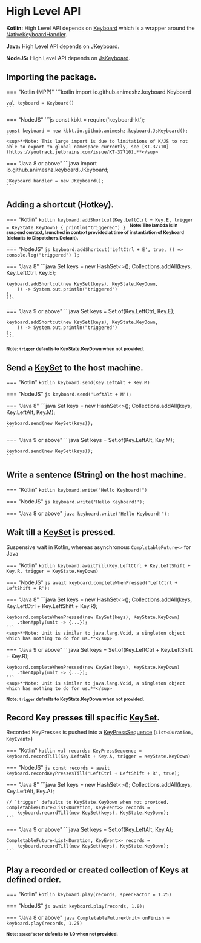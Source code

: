 # High Level API

**Kotlin:** High Level API depends on [Keyboard][1] which is a wrapper around the [NativeKeyboardHandler][2].

**Java:** High Level API depends on [JKeyboard][4].

**NodeJS:** High Level API depends on [JsKeyboard][5].

## Importing the package.

=== "Kotlin (MPP)"
    ```kotlin
    import io.github.animeshz.keyboard.Keyboard

    val keyboard = Keyboard()
    ```

=== "NodeJS"
    ```js
    const kbkt = require('keyboard-kt');

    const keyboard = new kbkt.io.github.animeshz.keyboard.JsKeyboard();
    ```
    <sup>**Note: This large import is due to limitations of K/JS to not able to export to global namespace currently, see [KT-37710](https://youtrack.jetbrains.com/issue/KT-37710).**</sup>

=== "Java 8 or above"
    ```java
    import io.github.animeshz.keyboard.JKeyboard;

    JKeyboard handler = new JKeyboard();
    ```

## Adding a shortcut (Hotkey).

=== "Kotlin"
    ```kotlin
    keyboard.addShortcut(Key.LeftCtrl + Key.E, trigger = KeyState.KeyDown) {
        println("triggered")
    }
    ```
    <sup>**Note: The lambda is in suspend context, launched in context provided at time of instantiation of Keyboard (defaults to Dispatchers.Default).**</sup>

=== "NodeJS"
    ```js
    keyboard.addShortcut('LeftCtrl + E', true,
        () => console.log("triggered")
    );
    ```

=== "Java 8"
    ```java
    Set<Key> keys = new HashSet<>();
    Collections.addAll(keys, Key.LeftCtrl, Key.E);

    keyboard.addShortcut(new KeySet(keys), KeyState.KeyDown,
        () -> System.out.println("triggered")
    );
    ```

=== "Java 9 or above"
    ```java
    Set<Key> keys = Set.of(Key.LeftCtrl, Key.E);

    keyboard.addShortcut(new KeySet(keys), KeyState.KeyDown,
        () -> System.out.println("triggered")
    );
    ```

<sup>**Note: `trigger` defaults to KeyState.KeyDown when not provided.**</sup><br>

## Send a [KeySet][3] to the host machine.

=== "Kotlin"
    ```kotlin
    keyboard.send(Key.LeftAlt + Key.M)
    ```

=== "NodeJS"
    ```js
    keyboard.send('LeftAlt + M');
    ```

=== "Java 8"
    ```java
    Set<Key> keys = new HashSet<>();
    Collections.addAll(keys, Key.LeftAlt, Key.M);

    keyboard.send(new KeySet(keys));
    ```

=== "Java 9 or above"
    ```java
    Set<Key> keys = Set.of(Key.LeftAlt, Key.M);

    keyboard.send(new KeySet(keys));
    ```

## Write a sentence (String) on the host machine.

=== "Kotlin"
    ```kotlin
    keyboard.write("Hello Keyboard!")
    ```

=== "NodeJS"
    ```js
    keyboard.write('Hello Keyboard!');
    ```

=== "Java 8 or above"
    ```java
    keyboard.write("Hello Keyboard!");
    ```

## Wait till a [KeySet][3] is pressed.

Suspensive wait in Kotlin, whereas asynchronous `CompletableFuture<>` for Java

=== "Kotlin"
    ```kotlin
    keyboard.awaitTill(Key.LeftCtrl + Key.LeftShift + Key.R, trigger = KeyState.KeyDown)
    ```

=== "NodeJS"
    ```js
    await keyboard.completeWhenPressed('LeftCtrl + LeftShift + R');
    ```

=== "Java 8"
    ```java
    Set<Key> keys = new HashSet<>();
    Collections.addAll(keys, Key.LeftCtrl + Key.LeftShift + Key.R);

    keyboard.completeWhenPressed(new KeySet(keys), KeyState.KeyDown)
        .thenApply(unit -> {...});
    ```
    <sup>**Note: Unit is similar to java.lang.Void, a singleton object which has nothing to do for us.**</sup>

=== "Java 9 or above"
    ```java
    Set<Key> keys = Set.of(Key.LeftCtrl + Key.LeftShift + Key.R);

    keyboard.completeWhenPressed(new KeySet(keys), KeyState.KeyDown)
        .thenApply(unit -> {...});
    ```
    <sup>**Note: Unit is similar to java.lang.Void, a singleton object which has nothing to do for us.**</sup>


<sup>**Note: `trigger` defaults to KeyState.KeyDown when not provided.**</sup>

## Record Key presses till specific [KeySet][3].

Recorded KeyPresses is pushed into a [KeyPressSequence][1] (`List<Duration, KeyEvent>`)

=== "Kotlin"
    ```kotlin
    val records: KeyPressSequence = keyboard.recordTill(Key.LeftAlt + Key.A, trigger = KeyState.KeyDown)
    ```

=== "NodeJS"
    ```js
    const records = await keyboard.recordKeyPressesTill('LeftCtrl + LeftShift + R', true);
    ```

=== "Java 8"
    ```java
    Set<Key> keys = new HashSet<>();
    Collections.addAll(keys, Key.LeftAlt, Key.A);

    // `trigger` defaults to KeyState.KeyDown when not provided.
    CompletableFuture<List<Duration, KeyEvent>> records =
        keyboard.recordTill(new KeySet(keys), KeyState.KeyDown);
    ```

=== "Java 9 or above"
    ```java
    Set<Key> keys = Set.of(Key.LeftAlt, Key.A);

    CompletableFuture<List<Duration, KeyEvent>> records =
        keyboard.recordTill(new KeySet(keys), KeyState.KeyDown);
    ```

## Play a recorded or created collection of Keys at defined order.

=== "Kotlin"
    ```kotlin
    keyboard.play(records, speedFactor = 1.25)
    ```

=== "NodeJS"
    ```js
    await keyboard.play(records, 1.0);
    ```

=== "Java 8 or above"
    ```java
    CompletableFuture<Unit> onFinish = keyboard.play(records, 1.25)
    ```

<sup>**Note: `speedFactor` defaults to 1.0 when not provided.**</sup>

[1]: https://github.com/Animeshz/keyboard-mouse-kt/blob/master/keyboard/src/commonMain/kotlin/com/github/animeshz/keyboard/Keyboard.kt

[2]: https://github.com/Animeshz/keyboard-mouse-kt/blob/master/keyboard/src/commonMain/kotlin/com/github/animeshz/keyboard/NativeKeyboardHandler.kt

[3]: https://github.com/Animeshz/keyboard-mouse-kt/blob/master/keyboard/src/commonMain/kotlin/com/github/animeshz/keyboard/entity/KeySet.kt

[4]: https://github.com/Animeshz/keyboard-mouse-kt/blob/master/integration/keyboard-kt-jdk8/src/main/kotlin/com/github/animeshz/keyboard/JKeyboard.kt

[5]: https://github.com/Animeshz/keyboard-mouse-kt/blob/master/keyboard-kt/src/jsMain/kotlin/com/github/animeshz/keyboard/JsKeyboard.kt
